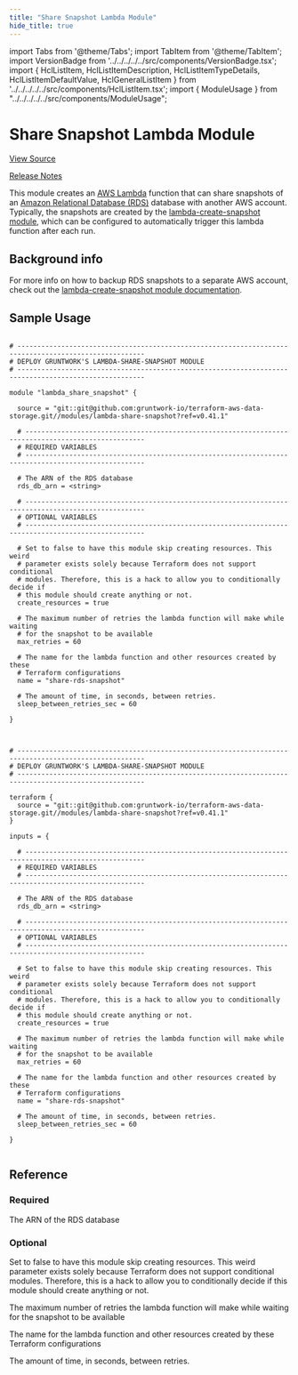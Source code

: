 ```yaml
---
title: "Share Snapshot Lambda Module"
hide_title: true
---
```


import Tabs from '@theme/Tabs';
import TabItem from '@theme/TabItem';
import VersionBadge from '../../../../../src/components/VersionBadge.tsx';
import { HclListItem, HclListItemDescription, HclListItemTypeDetails, HclListItemDefaultValue, HclGeneralListItem } from '../../../../../src/components/HclListItem.tsx';
import { ModuleUsage } from "../../../../../src/components/ModuleUsage";

<VersionBadge repoTitle="Data Storage Modules" version="0.41.1" lastModifiedVersion="0.41.0"/>

# Share Snapshot Lambda Module

<a href="https://github.com/gruntwork-io/terraform-aws-data-storage/tree/v0.41.1/modules/lambda-share-snapshot" className="link-button" title="View the source code for this module in GitHub.">View Source</a>

<a href="https://github.com/gruntwork-io/terraform-aws-data-storage/releases/tag/v0.41.0" className="link-button" title="Release notes for only versions which impacted this module.">Release Notes</a>

This module creates an [AWS Lambda](https://aws.amazon.com/lambda/) function that can share snapshots of an [Amazon
Relational Database (RDS)](https://aws.amazon.com/rds/) database with another AWS account. Typically, the snapshots
are created by the [lambda-create-snapshot module](https://github.com/gruntwork-io/terraform-aws-data-storage/tree/v0.41.1/modules/lambda-create-snapshot), which can be configured to
automatically trigger this lambda function after each run.

## Background info

For more info on how to backup RDS snapshots to a separate AWS account, check out the [lambda-create-snapshot module
documentation](https://github.com/gruntwork-io/terraform-aws-data-storage/tree/v0.41.1/modules/lambda-create-snapshot).

## Sample Usage

<Tabs>
<TabItem value="terraform" label="Terraform" default>

```hcl title="main.tf"

# ------------------------------------------------------------------------------------------------------
# DEPLOY GRUNTWORK'S LAMBDA-SHARE-SNAPSHOT MODULE
# ------------------------------------------------------------------------------------------------------

module "lambda_share_snapshot" {

  source = "git::git@github.com:gruntwork-io/terraform-aws-data-storage.git//modules/lambda-share-snapshot?ref=v0.41.1"

  # ----------------------------------------------------------------------------------------------------
  # REQUIRED VARIABLES
  # ----------------------------------------------------------------------------------------------------

  # The ARN of the RDS database
  rds_db_arn = <string>

  # ----------------------------------------------------------------------------------------------------
  # OPTIONAL VARIABLES
  # ----------------------------------------------------------------------------------------------------

  # Set to false to have this module skip creating resources. This weird
  # parameter exists solely because Terraform does not support conditional
  # modules. Therefore, this is a hack to allow you to conditionally decide if
  # this module should create anything or not.
  create_resources = true

  # The maximum number of retries the lambda function will make while waiting
  # for the snapshot to be available
  max_retries = 60

  # The name for the lambda function and other resources created by these
  # Terraform configurations
  name = "share-rds-snapshot"

  # The amount of time, in seconds, between retries.
  sleep_between_retries_sec = 60

}


```

</TabItem>
<TabItem value="terragrunt" label="Terragrunt" default>

```hcl title="terragrunt.hcl"

# ------------------------------------------------------------------------------------------------------
# DEPLOY GRUNTWORK'S LAMBDA-SHARE-SNAPSHOT MODULE
# ------------------------------------------------------------------------------------------------------

terraform {
  source = "git::git@github.com:gruntwork-io/terraform-aws-data-storage.git//modules/lambda-share-snapshot?ref=v0.41.1"
}

inputs = {

  # ----------------------------------------------------------------------------------------------------
  # REQUIRED VARIABLES
  # ----------------------------------------------------------------------------------------------------

  # The ARN of the RDS database
  rds_db_arn = <string>

  # ----------------------------------------------------------------------------------------------------
  # OPTIONAL VARIABLES
  # ----------------------------------------------------------------------------------------------------

  # Set to false to have this module skip creating resources. This weird
  # parameter exists solely because Terraform does not support conditional
  # modules. Therefore, this is a hack to allow you to conditionally decide if
  # this module should create anything or not.
  create_resources = true

  # The maximum number of retries the lambda function will make while waiting
  # for the snapshot to be available
  max_retries = 60

  # The name for the lambda function and other resources created by these
  # Terraform configurations
  name = "share-rds-snapshot"

  # The amount of time, in seconds, between retries.
  sleep_between_retries_sec = 60

}


```

</TabItem>
</Tabs>




## Reference

<Tabs>
<TabItem value="inputs" label="Inputs" default>

### Required

<HclListItem name="rds_db_arn" requirement="required" type="string">
<HclListItemDescription>

The ARN of the RDS database

</HclListItemDescription>
</HclListItem>

### Optional

<HclListItem name="create_resources" requirement="optional" type="bool">
<HclListItemDescription>

Set to false to have this module skip creating resources. This weird parameter exists solely because Terraform does not support conditional modules. Therefore, this is a hack to allow you to conditionally decide if this module should create anything or not.

</HclListItemDescription>
<HclListItemDefaultValue defaultValue="true"/>
</HclListItem>

<HclListItem name="max_retries" requirement="optional" type="number">
<HclListItemDescription>

The maximum number of retries the lambda function will make while waiting for the snapshot to be available

</HclListItemDescription>
<HclListItemDefaultValue defaultValue="60"/>
</HclListItem>

<HclListItem name="name" requirement="optional" type="string">
<HclListItemDescription>

The name for the lambda function and other resources created by these Terraform configurations

</HclListItemDescription>
<HclListItemDefaultValue defaultValue="&quot;share-rds-snapshot&quot;"/>
</HclListItem>

<HclListItem name="sleep_between_retries_sec" requirement="optional" type="number">
<HclListItemDescription>

The amount of time, in seconds, between retries.

</HclListItemDescription>
<HclListItemDefaultValue defaultValue="60"/>
</HclListItem>

</TabItem>
<TabItem value="outputs" label="Outputs">

<HclListItem name="lambda_function_arn">
</HclListItem>

<HclListItem name="lambda_function_name">
</HclListItem>

<HclListItem name="lambda_iam_role_id">
</HclListItem>

</TabItem>
</Tabs>

<!-- ##DOCS-SOURCER-START
{
  "originalSources": [
    "https://github.com/gruntwork-io/terraform-aws-data-storage/tree/v0.41.1/modules/lambda-share-snapshot/readme.md",
    "https://github.com/gruntwork-io/terraform-aws-data-storage/tree/v0.41.1/modules/lambda-share-snapshot/variables.tf",
    "https://github.com/gruntwork-io/terraform-aws-data-storage/tree/v0.41.1/modules/lambda-share-snapshot/outputs.tf"
  ],
  "sourcePlugin": "module-catalog-api",
  "hash": "3696f353211c2405813079a4685d72ac"
}
##DOCS-SOURCER-END -->
